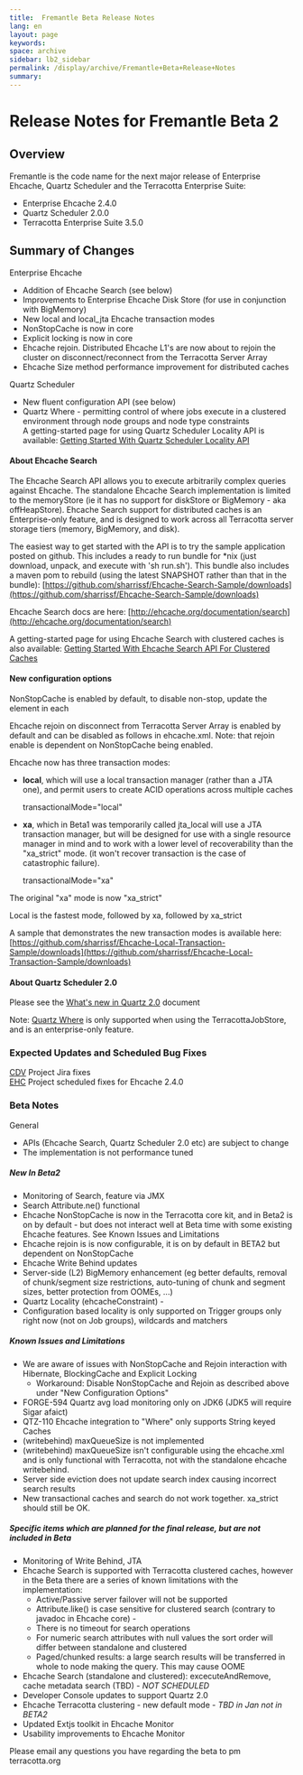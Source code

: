 ```yaml
---
title:  Fremantle Beta Release Notes  
lang: en
layout: page
keywords:
space: archive
sidebar: lb2_sidebar
permalink: /display/archive/Fremantle+Beta+Release+Notes
summary:
---
```


Release Notes for Fremantle Beta 2
==================================

Overview
--------

Fremantle is the code name for the next major release of Enterprise Ehcache, Quartz Scheduler and the Terracotta Enterprise Suite:

*   Enterprise Ehcache 2.4.0
*   Quartz Scheduler 2.0.0
*   Terracotta Enterprise Suite 3.5.0

Summary of Changes
------------------

Enterprise Ehcache

*   Addition of Ehcache Search (see below)
*   Improvements to Enterprise Ehcache Disk Store (for use in conjunction with BigMemory)
*   New local and local\_jta Ehcache transaction modes
*   NonStopCache is now in core
*   Explicit locking is now in core
*   Ehcache rejoin. Distributed Ehcache L1's are now about to rejoin the cluster on disconnect/reconnect from the Terracotta Server Array
*   Ehcache Size method performance improvement for distributed caches

Quartz Scheduler

*   New fluent configuration API (see below)
*   Quartz Where - permitting control of where jobs execute in a clustered environment through node groups and node type constraints  
    A getting-started page for using Quartz Scheduler Locality API is available: [Getting Started With Quartz Scheduler Locality API](../release/Getting+Started+With+Quartz+Scheduler+Locality+API)

#### About Ehcache Search

The Ehcache Search API allows you to execute arbitrarily complex queries against Ehcache. The standalone Ehcache Search implementation is limited to the memoryStore (ie it has no support for diskStore or BigMemory - aka offHeapStore). Ehcache Search support for distributed caches is an Enterprise-only feature, and is designed to work across all Terracotta server storage tiers (memory, BigMemory, and disk).

The easiest way to get started with the API is to try the sample application posted on github. This includes a ready to run bundle for \*nix (just download, unpack, and execute with 'sh run.sh'). This bundle also includes a maven pom to rebuild (using the latest SNAPSHOT rather than that in the bundle): [https://github.com/sharrissf/Ehcache-Search-Sample/downloads](https://github.com/sharrissf/Ehcache-Search-Sample/downloads)

Ehcache Search docs are here: [http://ehcache.org/documentation/search](http://ehcache.org/documentation/search)

A getting-started page for using Ehcache Search with clustered caches is also available: [Getting Started With Ehcache Search API For Clustered Caches](Getting+Started+With+Ehcache+Search+API+For+Clustered+Caches)

#### New configuration options

NonStopCache is enabled by default, to disable non-stop, update the <terracotta> element in each <cache>

<terracotta clustered="true">
   <nonstop enabled="false"/>
</terracotta>

Ehcache rejoin on disconnect from Terracotta Server Array is enabled by default and can be disabled as follows in ehcache.xml. Note: that rejoin enable is dependent on NonStopCache being enabled.

<terracottaConfig rejoin="false" url="localhost:9510" />

Ehcache now has three transaction modes:

*   **local**, which will use a local transaction manager (rather than a JTA one), and permit users to create ACID operations across multiple caches
    
    transactionalMode="local"
    
*   **xa**, which in Beta1 was temporarily called jta\_local will use a JTA transaction manager, but will be designed for use with a single resource manager in mind and to work with a lower level of recoverability than the "xa\_strict" mode. (it won't recover transaction is the case of catastrophic failure).
    
    transactionalMode="xa"
    

The original "xa" mode is now "xa\_strict"

Local is the fastest mode, followed by xa, followed by xa\_strict

A sample that demonstrates the new transaction modes is available here: [https://github.com/sharrissf/Ehcache-Local-Transaction-Sample/downloads](https://github.com/sharrissf/Ehcache-Local-Transaction-Sample/downloads)

#### About Quartz Scheduler 2.0

Please see the [What's new in Quartz 2.0](What%27s+new+in+Quartz+2.0) document

Note: [Quartz Where](Getting+Started+With+Quartz+Scheduler+Locality+API) is only supported when using the TerracottaJobStore, and is an enterprise-only feature.

### Expected Updates and Scheduled Bug Fixes

[CDV](https://jira.terracotta.org/jira/secure/IssueNavigator.jspa?mode=hide&requestId=11716) Project Jira fixes  
[EHC](https://jira.terracotta.org/jira/browse/EHC#selectedTab=com.atlassian.jira.plugin.system.project%3Aroadmap-panel) Project scheduled fixes for Ehcache 2.4.0

### Beta Notes

General

*   APIs (Ehcache Search, Quartz Scheduler 2.0 etc) are subject to change
*   The implementation is not performance tuned

##### New In Beta2

*   Monitoring of Search, feature via JMX
*   Search Attribute.ne() functional
*   Ehcache NonStopCache is now in the Terracotta core kit, and in Beta2 is on by default - but does not interact well at Beta time with some existing Ehcache features. See Known Issues and Limitations
*   Ehcache rejoin is is now configurable, it is on by default in BETA2 but dependent on NonStopCache
*   Ehcache Write Behind updates
*   Server-side (L2) BigMemory enhancement (eg better defaults, removal of chunk/segment size restrictions, auto-tuning of chunk and segment sizes, better protection from OOMEs, ...)
*   Quartz Locality (ehcacheConstraint) -
*   Configuration based locality is only supported on Trigger groups only right now (not on Job groups), wildcards and matchers

##### Known Issues and Limitations

*   We are aware of issues with NonStopCache and Rejoin interaction with Hibernate, BlockingCache and Explicit Locking
    *   Workaround: Disable NonStopCache and Rejoin as described above under "New Configuration Options"
*   FORGE-594 Quartz avg load monitoring only on JDK6 (JDK5 will require Sigar afaict)
*   QTZ-110 Ehcache integration to "Where" only supports String keyed Caches
*   (writebehind) maxQueueSize is not implemented
*   (writebehind) maxQueueSize isn't configurable using the ehcache.xml and is only functional with Terracotta, not with the standalone ehcache writebehind.
*   Server side eviction does not update search index causing incorrect search results
*   New transactional caches and search do not work together. xa\_strict should still be OK.

##### Specific items which are planned for the final release, but are not included in Beta

*   Monitoring of Write Behind, JTA
*   Ehcache Search is supported with Terracotta clustered caches, however in the Beta there are a series of known limitations with the implementation:
    *   Active/Passive server failover will not be supported
    *   Attribute.like() is case sensitive for clustered search (contrary to javadoc in Ehcache core) -
    *   There is no timeout for search operations
    *   For numeric search attributes with null values the sort order will differ between standalone and clustered
    *   Paged/chunked results: a large search results will be transferred in whole to node making the query. This may cause OOME
*   Ehcache Search (standalone and clustered): excecuteAndRemove, cache metadata search (TBD) - _NOT SCHEDULED_
*   Developer Console updates to support Quartz 2.0
*   Ehcache Terracotta clustering - new default mode - _TBD in Jan not in BETA2_
*   Updated Extjs toolkit in Ehcache Monitor
*   Usability improvements to Ehcache Monitor

Please email any questions you have regarding the beta to pm <at> terracotta.org


